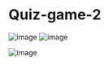 # Quiz-game-2

![image](https://user-images.githubusercontent.com/72507845/233170836-d120b155-7fce-48d6-a831-b35c35e935e9.png)
![image](https://user-images.githubusercontent.com/72507845/233170878-202d1ae3-3d12-4d68-bd87-af433ac7d1b2.png)

![image](https://user-images.githubusercontent.com/72507845/233170757-14b8d682-257b-45ca-aa49-674e6efe1617.png)

